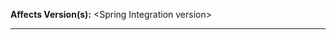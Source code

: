 <!--
!!! To report Security Vulnerabilities, please go to https://pivotal.io/security !!!
-->
**Affects Version(s):** \<Spring Integration version>

---
<!--
Thanks for raising a Spring Integration issue. What sort of issue are you raising?

## Question

Please ask questions about how to use something, or to understand why something isn't
working as you expect it to, on
[Stack Overflow using the `spring-integration` tag](https://stackoverflow.com/questions/tagged/spring-integration).

## Bug report

Please provide details of the problem, including the version of Spring Integration that you
are using. If possible, please provide a test case or sample application that reproduces
the problem. This makes it much easier for us to diagnose the problem and to verify that
we have fixed it.

## Enhancement

Please start by describing the problem that you are trying to solve. There may already
be a solution, or there may be a way to solve it that you hadn't considered.
-->
